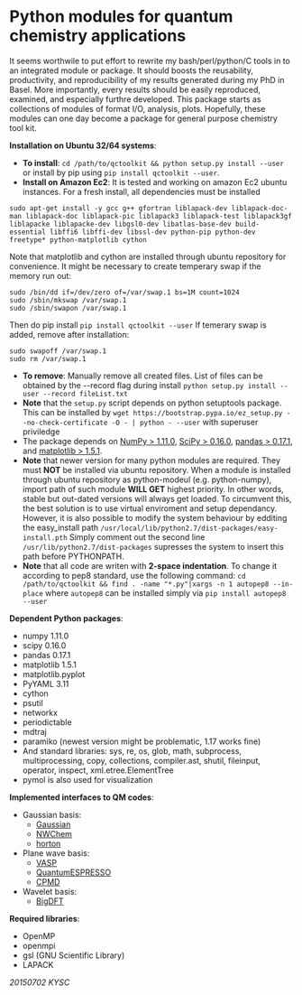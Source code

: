 Python modules for quantum chemistry applications
=====================================================
It seems worthwile to put effort to rewrite my bash/perl/python/C 
tools in to an integrated module or package. It should boosts the
reusability, productivity, and reproducibility of my results 
generated during my PhD in Basel.
More importantly, every results should be easily reproduced, 
examined, and especially furthre developed. This package starts as 
collections of modules of format I/O, analysis, plots.
Hopefully, these modules can one day become a package for general 
purpose chemistry tool kit. 

**Installation on Ubuntu 32/64 systems**:
* __To install__: ```cd /path/to/qctoolkit && python setup.py install --user``` or install by pip using ```pip install qctoolkit --user```. 
* __Install on Amazon Ec2__: It is tested and working on amazon Ec2 ubuntu instances. For a fresh install, all dependencies must be installed
```
sudo apt-get install -y gcc g++ gfortran liblapack-dev liblapack-doc-man liblapack-doc liblapack-pic liblapack3 liblapack-test liblapack3gf liblapacke liblapacke-dev libgsl0-dev libatlas-base-dev build-essential libffi6 libffi-dev libssl-dev python-pip python-dev freetype* python-matplotlib cython
```
Note that matplotlib and cython are installed through ubuntu repository for convenience. It might be necessary to create temperary swap if the memory run out:
```
sudo /bin/dd if=/dev/zero of=/var/swap.1 bs=1M count=1024
sudo /sbin/mkswap /var/swap.1
sudo /sbin/swapon /var/swap.1
```
Then do pip install ```pip install qctoolkit --user```
If temerary swap is added, remove after installation:
```
sudo swapoff /var/swap.1
sudo rm /var/swap.1
```
* __To remove__:  Manually remove all created files. List of files can 
be obtained by the --record flag during install
```python setup.py install --user --record fileList.txt```
* **Note** that the ```setup.py``` script depends on python setuptools
  package. This can be installed by
```wget https://bootstrap.pypa.io/ez_setup.py --no-check-certificate -O - | python - --user```
  with superuser priviledge
* The package depends on [NumPy > 1.11.0](http://www.numpy.org/),
  [SciPy > 0.16.0](https://www.scipy.org/),
  [pandas > 0.17.1](http://pandas.pydata.org/), 
  and [matplotlib > 1.5.1](http://matplotlib.org/). 
* **Note** that newer version for many python modules are required. They must __NOT__ 
be installed via ubuntu repository. When a module is installed 
through ubuntu repository as python-modeul (e.g. python-numpy), 
import path of such module **WILL GET** highest priority. 
In other words, stable but out-dated versions will always get loaded. 
To circumvent this, 
the best solution is to use virtual enviroment and setup dependancy. 
However, it is also possible to modify the system behaviour 
by edditing the easy_install path ```/usr/local/lib/python2.7/dist-packages/easy-install.pth```
Simply comment out the second line ```/usr/lib/python2.7/dist-packages``` 
supresses the system to insert this path before PYTHONPATH.
* **Note** that all code are writen with **2-space indentation**. 
  To change it according to pep8 standard, use the following command:
```cd /path/to/qctoolkit && find . -name "*.py"|xargs -n 1 autopep8 --in-place```
  where ```autopep8``` can be installed simply via ```pip install autopep8 --user```

**Dependent Python packages**:
* numpy 1.11.0
* scipy 0.16.0
* pandas 0.17.1
* matplotlib 1.5.1
* matplotlib.pyplot
* PyYAML 3.11
* cython
* psutil
* networkx
* periodictable
* mdtraj
* paramiko (newest version might be problematic, 1.17 works fine)
* And standard libraries: sys, re, os, glob, math, subprocess, multiprocessing, copy, collections, compiler.ast, shutil, fileinput, operator, inspect, xml.etree.ElementTree
* pymol is also used for visualization

**Implemented interfaces to QM codes**:
* Gaussian basis:
  - [Gaussian](www.gaussian.com/)
  - [NWChem](www.nwchem-sw.org/index.php/Main_Page)
  - [horton](theochem.github.io/horton/)
* Plane wave basis:
  - [VASP](www.vasp.at)
  - [QuantumESPRESSO](www.quantum-espresso.org/)
  - [CPMD](www.cpmd.org/)
* Wavelet basis:
  - [BigDFT](bigdft.org/Wiki/index.php?title=BigDFT_website)

**Required libraries**:
* OpenMP
* openmpi
* gsl
(GNU Scientific Library)
* LAPACK

*20150702 KYSC*
